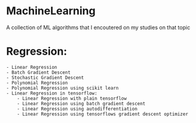 # MachineLearning
A collection of ML algorithms that I encoutered on my studies on that topic

# Regression:
	- Linear Regression
	- Batch Gradient Descent
	- Stochastic Gradient Descent
	- Polynomial Regression
	- Polynomial Regression using scikit learn
	- Linear Regression in tensorflow:
		- Linear Regression with plain tensorflow
		- Linear Regression using batch gradient descent
		- Linear Regression using autodifferentiation
		- Linear Regression using tensorflows gradient descent optimizer

